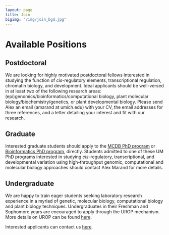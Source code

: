 ```yaml
---
layout: page
title: Join
bigimg: "/img/join_bgd.jpg"
---
```


# Available Positions

## Postdoctoral
We are looking for highly motivated postdoctoral fellows interested in studying the function of *cis*-regulatory elements, transcriptional regulation, chromatin biology, and development. Ideal applicants should be well-versed in at least two of the following research areas: (epi)genomics/bioinformatics/computational biology, plant molecular biology/biochemistry/genetics, or plant developmental biology. Please send Alex an email (amarand at umich.edu) with your CV, the email addresses for three references, and a letter detailing your interest and fit with our research. 

## Graduate
Interested graduate students should apply to the [MCDB PhD program](https://lsa.umich.edu/mcdb/prospective-students.html) or [Bioinformatics PhD program](https://medschool.umich.edu/departments/computational-medicine-bioinformatics/education/phd-program), directly. Students admitted to one of these UM PhD programs interested in studying *cis*-regulatory, transcriptional, and developmental variation using high-throughput genomic, computational and molecular biology approaches should contact Alex Marand for more details.

## Undergraduate
We are happy to train eager students seeking laboratory research experience in a myriad of genetic, molecular biology, computational biology and plant biology techniques. Undergraduates in their Freshman and Sophomore years are encouraged to apply through the UROP mechanism. More details on UROP can be found [here](https://lsa.umich.edu/urop).

Interested applicants can contact us [here](/contact.md).
